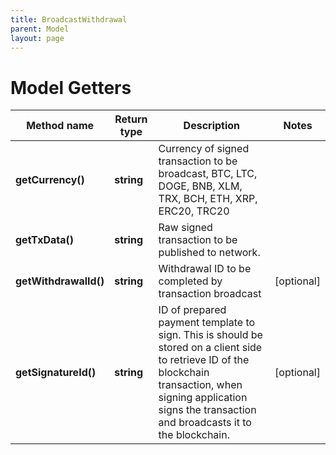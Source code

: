 ```yaml
---
title: BroadcastWithdrawal
parent: Model
layout: page
---
```


# Model Getters

Method name | Return type | Description | Notes
------------ | ------------- | ------------- | -------------
**getCurrency()** | **string** | Currency of signed transaction to be broadcast, BTC, LTC, DOGE, BNB, XLM, TRX, BCH, ETH, XRP, ERC20, TRC20 |
**getTxData()** | **string** | Raw signed transaction to be published to network. |
**getWithdrawalId()** | **string** | Withdrawal ID to be completed by transaction broadcast | [optional]
**getSignatureId()** | **string** | ID of prepared payment template to sign. This is should be stored on a client side to retrieve ID of the blockchain transaction, when signing application signs the transaction and broadcasts it to the blockchain. | [optional]

